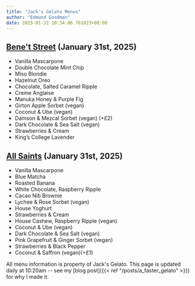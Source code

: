 ```yaml
---
title: "Jack's Gelato Menus"
author: "Edmund Goodman"
date: 2025-01-31 10:34:06.761023+00:00
---
```


## [Bene't Street](https://www.jacksgelato.com/bene-t-street-menu) (January 31st, 2025)

- Vanilla Mascarpone
- Double Chocolate Mint Chip
- Miso Blondie
- Hazelnut Oreo
- Chocolate, Salted Caramel Ripple
- Creme Anglaise
- Manuka Honey & Purple Fig
- Girton Apple Sorbet (vegan)
- Coconut & Ube (vegan)
- Damson & Mezcal Sorbet (vegan) (+£2)
- Dark Chocolate & Sea Salt (vegan)
- Strawberries & Cream
- King’s College Lavender


## [All Saints](https://www.jacksgelato.com/all-saints-menu) (January 31st, 2025)

- Vanilla Mascarpone
- Blue Matcha
- Roasted Banana
- White Chocolate, Raspberry Ripple
- Cacao Nib Brownie
- Lychee & Rose Sorbet (vegan)
- House Yoghurt
- Strawberries & Cream
- House Cashew, Raspberry Ripple (vegan)
- Coconut & Ube (vegan)
- Dark Chocolate & Sea Salt (vegan)
- Pink Grapefruit & Ginger Sorbet (vegan)
- Strawberries & Black Pepper
- Coconut & Saffron (vegan)(+£1)

All menu information is property of Jack's Gelato. This page is
updated daily at 10:20am -- see my
[blog post]({{< ref "/posts/a_faster_gelato" >}}) for why I made it.
